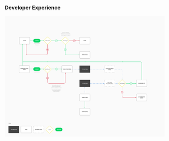 ### Developer Experience


![Image](https://github.com/ddavis-100/UX_Portfolio/blob/master/images/1*i00wc9Mn7C-DwEi4BZtsPw.png)



